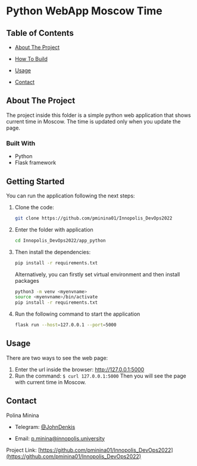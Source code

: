 # Python WebApp Moscow Time

## Table of Contents

* [About The Project](#about-the-project)

* [How To Build](#getting-started)

* [Usage](#usage)

* [Contact](#contact)

## About The Project

The project inside this folder is a simple python web application that shows current time in Moscow. The time is updated only when you update the page.

### Built With

* Python
* Flask framework

## Getting Started

You can run the application following the next steps:

1. Clone the code:

    ```bash
    git clone https://github.com/pminina01/Innopolis_DevOps2022
    ```

2. Enter the folder with application

    ```bash
    cd Innopolis_DevOps2022/app_python
    ```

3. Then install the dependencies:

    ```bash
    pip install -r requirements.txt       
    ```

   Alternatively, you can firstly set virtual environment and then install packages

    ```bash
    python3 -m venv <myenvname>  
    source <myenvname>/bin/activate  
    pip install -r requirements.txt  
    ```

4. Run the following command to start the application

    ```bash
    flask run --host=127.0.0.1 --port=5000
    ```

## Usage

There are two ways to see the web page:

1. Enter the url inside the browser: <http://127.0.0.1:5000>
2. Run the command: `$ curl 127.0.0.1:5000`
   Then you will see the page with current time in Moscow.

## Contact

Polina Minina

* Telegram: [@JohnDenkis](https://t.me/JohnDenkis)

* Email: p.minina@innopolis.university

Project Link: [https://github.com/pminina01/Innopolis_DevOps2022](https://github.com/pminina01/Innopolis_DevOps2022)
